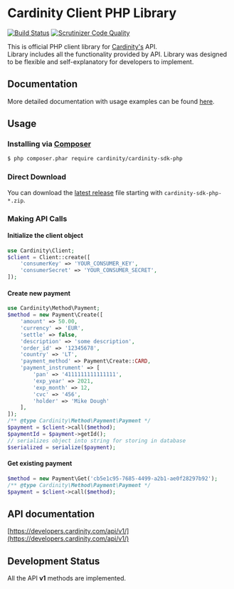 
Cardinity Client PHP Library
================================================
[![Build Status](https://travis-ci.org/cardinity/cardinity-sdk-php.svg?branch=master)](http://travis-ci.org/cardinity/cardinity-sdk-php)
[![Scrutinizer Code Quality](https://scrutinizer-ci.com/g/cardinity/cardinity-sdk-php/badges/quality-score.png?b=master)](https://scrutinizer-ci.com/g/cardinity/cardinity-sdk-php/?branch=master)

This is official PHP client library for [Cardinity's](https://developers.cardinity.com/api/v1/) API.  
Library includes all the functionality provided by API. Library was designed to be flexible and self-explanatory for developers to implement.

## Documentation
More detailed documentation with usage examples can be found [here](https://github.com/cardinity/cardinity-sdk-php/tree/master/docs).

## Usage
### Installing via [Composer](https://getcomposer.org)
```bash
$ php composer.phar require cardinity/cardinity-sdk-php
```
### Direct Download
You can download the [latest release](https://github.com/cardinity/cardinity-sdk-php/releases/latest) file starting with ```cardinity-sdk-php-*.zip```.

### Making API Calls
#### Initialize the client object
```php
use Cardinity\Client;
$client = Client::create([
    'consumerKey' => 'YOUR_CONSUMER_KEY',
    'consumerSecret' => 'YOUR_CONSUMER_SECRET',
]);
```

#### Create new payment
```php
use Cardinity\Method\Payment;
$method = new Payment\Create([
    'amount' => 50.00,
    'currency' => 'EUR',
    'settle' => false,
    'description' => 'some description',
    'order_id' => '12345678',
    'country' => 'LT',
    'payment_method' => Payment\Create::CARD,
    'payment_instrument' => [
        'pan' => '4111111111111111',
        'exp_year' => 2021,
        'exp_month' => 12,
        'cvc' => '456',
        'holder' => 'Mike Dough'
    ],
]);
/** @type Cardinity\Method\Payment\Payment */
$payment = $client->call($method);
$paymentId = $payment->getId();
// serializes object into string for storing in database
$serialized = serialize($payment);
```

#### Get existing payment
```php
$method = new Payment\Get('cb5e1c95-7685-4499-a2b1-ae0f28297b92');
/** @type Cardinity\Method\Payment\Payment */
$payment = $client->call($method);
```

## API documentation
[https://developers.cardinity.com/api/v1/](https://developers.cardinity.com/api/v1/)

## Development Status
All the API __v1__ methods are implemented.
